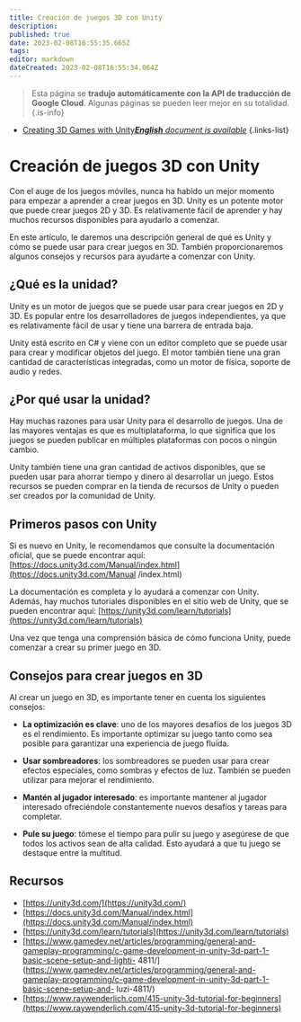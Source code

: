 ```yaml
---
title: Creación de juegos 3D con Unity
description: 
published: true
date: 2023-02-08T16:55:35.665Z
tags: 
editor: markdown
dateCreated: 2023-02-08T16:55:34.064Z
---
```


> Esta página se **tradujo automáticamente con la API de traducción de Google Cloud**.
Algunas páginas se pueden leer mejor en su totalidad.{.is-info}



- [Creating 3D Games with Unity***English** document is available*](/en/Knowledge-base/Common/creating-3d-games-with-unity)
{.links-list}


# Creación de juegos 3D con Unity

Con el auge de los juegos móviles, nunca ha habido un mejor momento para empezar a aprender a crear juegos en 3D. Unity es un potente motor que puede crear juegos 2D y 3D. Es relativamente fácil de aprender y hay muchos recursos disponibles para ayudarlo a comenzar.

En este artículo, le daremos una descripción general de qué es Unity y cómo se puede usar para crear juegos en 3D. También proporcionaremos algunos consejos y recursos para ayudarte a comenzar con Unity.

## ¿Qué es la unidad?

Unity es un motor de juegos que se puede usar para crear juegos en 2D y 3D. Es popular entre los desarrolladores de juegos independientes, ya que es relativamente fácil de usar y tiene una barrera de entrada baja.

Unity está escrito en C# y viene con un editor completo que se puede usar para crear y modificar objetos del juego. El motor también tiene una gran cantidad de características integradas, como un motor de física, soporte de audio y redes.

## ¿Por qué usar la unidad?

Hay muchas razones para usar Unity para el desarrollo de juegos. Una de las mayores ventajas es que es multiplataforma, lo que significa que los juegos se pueden publicar en múltiples plataformas con pocos o ningún cambio.

Unity también tiene una gran cantidad de activos disponibles, que se pueden usar para ahorrar tiempo y dinero al desarrollar un juego. Estos recursos se pueden comprar en la tienda de recursos de Unity o pueden ser creados por la comunidad de Unity.

## Primeros pasos con Unity

Si es nuevo en Unity, le recomendamos que consulte la documentación oficial, que se puede encontrar aquí: [https://docs.unity3d.com/Manual/index.html](https://docs.unity3d.com/Manual /index.html)

La documentación es completa y lo ayudará a comenzar con Unity. Además, hay muchos tutoriales disponibles en el sitio web de Unity, que se pueden encontrar aquí: [https://unity3d.com/learn/tutorials](https://unity3d.com/learn/tutorials)

Una vez que tenga una comprensión básica de cómo funciona Unity, puede comenzar a crear su primer juego en 3D.

## Consejos para crear juegos en 3D

Al crear un juego en 3D, es importante tener en cuenta los siguientes consejos:

- **La optimización es clave**: uno de los mayores desafíos de los juegos 3D es el rendimiento. Es importante optimizar su juego tanto como sea posible para garantizar una experiencia de juego fluida.

- **Usar sombreadores**: los sombreadores se pueden usar para crear efectos especiales, como sombras y efectos de luz. También se pueden utilizar para mejorar el rendimiento.

- **Mantén al jugador interesado**: es importante mantener al jugador interesado ofreciéndole constantemente nuevos desafíos y tareas para completar.

- **Pule su juego**: tómese el tiempo para pulir su juego y asegúrese de que todos los activos sean de alta calidad. Esto ayudará a que tu juego se destaque entre la multitud.

## Recursos

- [https://unity3d.com/](https://unity3d.com/)
- [https://docs.unity3d.com/Manual/index.html](https://docs.unity3d.com/Manual/index.html)
- [https://unity3d.com/learn/tutorials](https://unity3d.com/learn/tutorials)
- [https://www.gamedev.net/articles/programming/general-and-gameplay-programming/c-game-development-in-unity-3d-part-1-basic-scene-setup-and-lighti- 4811/](https://www.gamedev.net/articles/programming/general-and-gameplay-programming/c-game-development-in-unity-3d-part-1-basic-scene-setup-and- luzi-4811/)
- [https://www.raywenderlich.com/415-unity-3d-tutorial-for-beginners](https://www.raywenderlich.com/415-unity-3d-tutorial-for-beginners)